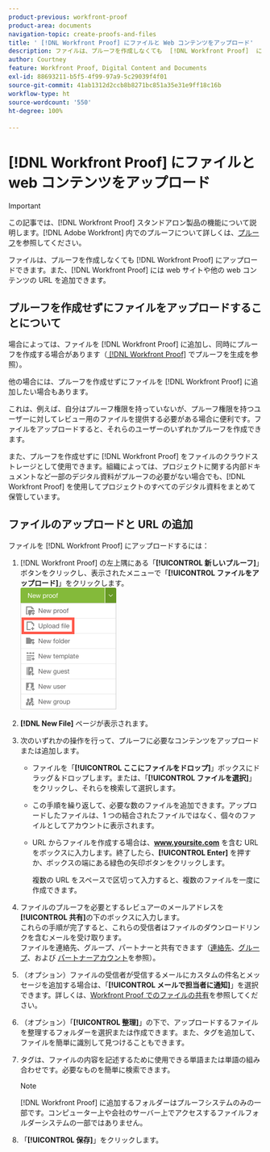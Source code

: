 ```yaml
---
product-previous: workfront-proof
product-area: documents
navigation-topic: create-proofs-and-files
title: ' [!DNL Workfront Proof] にファイルと Web コンテンツをアップロード'
description: ファイルは、プルーフを作成しなくても  [!DNL Workfront Proof]  にアップロードできます。また、 [!DNL Workfront Proof] には web サイトや他の web コンテンツの URL を追加できます。
author: Courtney
feature: Workfront Proof, Digital Content and Documents
exl-id: 88693211-b5f5-4f99-97a9-5c29039f4f01
source-git-commit: 41ab1312d2ccb8b8271bc851a35e31e9ff18c16b
workflow-type: ht
source-wordcount: '550'
ht-degree: 100%

---
```


# [!DNL Workfront Proof] にファイルと web コンテンツをアップロード

>[!IMPORTANT]
>
>この記事では、[!DNL Workfront Proof] スタンドアロン製品の機能について説明します。[!DNL Adobe Workfront] 内でのプルーフについて詳しくは、[プルーフ](../../../review-and-approve-work/proofing/proofing.md)を参照してください。

ファイルは、プルーフを作成しなくても [!DNL Workfront Proof] にアップロードできます。また、[!DNL Workfront Proof] には web サイトや他の web コンテンツの URL を追加できます。

## プルーフを作成せずにファイルをアップロードすることについて

場合によっては、ファイルを [!DNL Workfront Proof] に追加し、同時にプルーフを作成する場合があります（[ [!DNL Workfront Proof]](../../../workfront-proof/wp-work-proofsfiles/create-proofs-and-files/generate-proofs.md) でプルーフを生成を参照）。

他の場合には、プルーフを作成せずにファイルを [!DNL Workfront Proof] に追加したい場合もあります。

これは、例えば、自分はプルーフ権限を持っていないが、プルーフ権限を持つユーザーに対してレビュー用のファイルを提供する必要がある場合に便利です。ファイルをアップロードすると、それらのユーザーのいずれかプルーフを作成できます。

また、プルーフを作成せずに [!DNL Workfront Proof] をファイルのクラウドストレージとして使用できます。組織によっては、プロジェクトに関する内部ドキュメントなど一部のデジタル資料がプルーフの必要がない場合でも、[!DNL Workfront Proof] を使用してプロジェクトのすべてのデジタル資料をまとめて保管しています。

## ファイルのアップロードと URL の追加

ファイルを [!DNL Workfront Proof] にアップロードするには：

1. [!DNL Workfront Proof] の左上隅にある「**[!UICONTROL 新しいプルーフ]**」ボタンをクリックし、表示されたメニューで「**[!UICONTROL ファイルをアップロード]**」をクリックします。\
   ![](assets/new-proof-button-menu.png)

1. **[!DNL New File]** ページが表示されます。
1. 次のいずれかの操作を行って、プルーフに必要なコンテンツをアップロードまたは追加します。

   * ファイルを「**[!UICONTROL ここにファイルをドロップ]**」ボックスにドラッグ＆ドロップします。または、「**[!UICONTROL ファイルを選択]**」をクリックし、それらを検索して選択します。

   * この手順を繰り返して、必要な数のファイルを追加できます。アップロードしたファイルは、1 つの結合されたファイルではなく、個々のファイルとしてアカウントに表示されます。

   * URL からファイルを作成する場合は、**www.yoursite.com** を含む URL をボックスに入力します。終了したら、**[!UICONTROL Enter]** を押すか、ボックスの端にある緑色の矢印ボタンをクリックします。

     複数の URL をスペースで区切って入力すると、複数のファイルを一度に作成できます。

1. ファイルのプルーフを必要とするレビュアーのメールアドレスを&#x200B;**[!UICONTROL 共有]**&#x200B;の下のボックスに入力します。\
   これらの手順が完了すると、これらの受信者はファイルのダウンロードリンクを含むメールを受け取ります。\
   ファイルを連絡先、グループ、パートナーと共有できます（[連絡先](https://support.workfront.com/hc/ja-jp/sections/115000920808-Contacts)、[グループ](https://support.workfront.com/hc/ja-jp/sections/115000920828-Groups)、および [パートナーアカウント](https://support.workfront.com/hc/ja-jp/sections/115000912107-Partner-accounts)を参照）。

1. （オプション）ファイルの受信者が受信するメールにカスタムの件名とメッセージを追加する場合は、「**[!UICONTROL メールで担当者に通知]**」を選択できます。詳しくは、[Workfront Proof でのファイルの共有](../../../workfront-proof/wp-work-proofsfiles/share-proofs-and-files/share-files.md)を参照してください。

1. （オプション）「**[!UICONTROL 整理]**」の下で、アップロードするファイルを整理するフォルダーを選択または作成できます。また、タグを追加して、ファイルを簡単に識別して見つけることもできます。
1. タグは、ファイルの内容を記述するために使用できる単語または単語の組み合わせです。必要なものを簡単に検索できます。

   >[!NOTE]
   >
   > [!DNL Workfront Proof] に追加するフォルダーはプルーフシステムのみの一部です。コンピューター上や会社のサーバー上でアクセスするファイルフォルダーシステムの一部ではありません。

1. 「**[!UICONTROL 保存]**」をクリックします。
